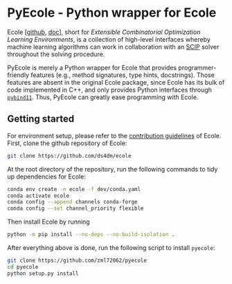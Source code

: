 # PyEcole - Python wrapper for Ecole

Ecole \[[github](https://github.com/ds4dm/ecole), [doc](https://doc.ecole.ai/py/en/stable/index.html)\], short for *Extensible Combinatorial Optimization Learning Environments*, is a collection of high-level interfaces whereby machine learning algorithms can work in collaboration with an [SCIP](https://www.scipopt.org/) solver throughout the solving procedure. 

PyEcole is merely a Python wrapper for Ecole that provides programmer-friendly features (e.g., method signatures, type hints, docstrings). Those features are absent in the original Ecole package, since Ecole has its bulk of code implemented in C++, and only provides Python interfaces through [`pybind11`](https://pybind11.readthedocs.io/en/stable/index.html). Thus, PyEcole can greatly ease programming with Ecole.

## Getting started

For environment setup, please refer to the [contribution guidelines](https://doc.ecole.ai/py/en/stable/contributing.html) of Ecole. First, clone the github repository of Ecole:
```sh
git clone https://github.com/ds4dm/ecole
```
At the root directory of the repository, run the following commands to tidy up dependencies for Ecole:
```sh
conda env create -n ecole -f dev/conda.yaml
conda activate ecole
conda config --append channels conda-forge
conda config --set channel_priority flexible
```
Then install Ecole by running
```sh
python -m pip install --no-deps --no-build-isolation .
```
After everything above is done, run the following script to install `pyecole`:
```sh
git clone https://github.com/zml72062/pyecole
cd pyecole
python setup.py install
```
